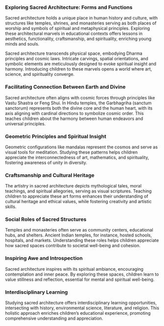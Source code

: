 
### Exploring Sacred Architecture: Forms and Functions

Sacred architecture holds a unique place in human history and culture, with structures like temples, shrines, and monasteries serving as both places of worship and symbols of spiritual and metaphysical principles. Exploring these architectural marvels in educational contexts offers lessons in aesthetics, functionality, craftsmanship, and spirituality, enriching young minds and souls.

Sacred architecture transcends physical space, embodying Dharma principles and cosmic laws. Intricate carvings, spatial orientations, and symbolic elements are meticulously designed to evoke spiritual insight and harmony. Introducing children to these marvels opens a world where art, science, and spirituality converge.

### Facilitating Connection Between Earth and Divine

Sacred architecture often aligns with cosmic forces through principles like Vastu Shastra or Feng Shui. In Hindu temples, the Garbhagriha (sanctum sanctorum) represents both the divine core and the human heart, with its axis aligning with cardinal directions to symbolize cosmic order. This teaches children about the harmony between human endeavors and universal principles.

### Geometric Principles and Spiritual Insight

Geometric configurations like mandalas represent the cosmos and serve as visual tools for meditation. Studying these patterns helps children appreciate the interconnectedness of art, mathematics, and spirituality, fostering awareness of unity in diversity.

### Craftsmanship and Cultural Heritage

The artistry in sacred architecture depicts mythological tales, moral teachings, and spiritual allegories, serving as visual scriptures. Teaching children to appreciate these art forms enhances their understanding of cultural heritage and ethical values, while fostering creativity and artistic skills.

### Social Roles of Sacred Structures

Temples and monasteries often serve as community centers, educational hubs, and shelters. Ancient Indian temples, for instance, hosted schools, hospitals, and markets. Understanding these roles helps children appreciate how sacred spaces contribute to societal well-being and cohesion.

### Inspiring Awe and Introspection

Sacred architecture inspires with its spiritual ambiance, encouraging contemplation and inner peace. By exploring these spaces, children learn to value stillness and reflection, essential for mental and spiritual well-being.

### Interdisciplinary Learning

Studying sacred architecture offers interdisciplinary learning opportunities, intersecting with history, environmental science, literature, and religion. This holistic approach enriches children’s educational experience, promoting comprehensive understanding and appreciation.